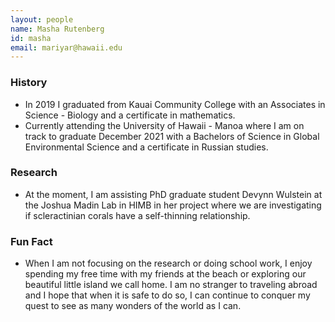 ```yaml
---
layout: people
name: Masha Rutenberg
id: masha
email: mariyar@hawaii.edu
---
```


### History

- In 2019 I graduated from Kauai Community College with an Associates in Science - Biology and a certificate in mathematics.
- Currently attending the University of Hawaii - Manoa where I am on track to graduate December 2021 with a Bachelors of Science in Global Environmental Science and a certificate in Russian studies.

### Research

-  At the moment, I am assisting PhD graduate student Devynn Wulstein at the Joshua Madin Lab in HIMB  in her project where we are investigating if scleractinian corals have a self-thinning relationship.

### Fun Fact

- When I am not focusing on the research or doing school work, I enjoy spending my free time with my friends at the beach or exploring our beautiful little island we call home. I am no stranger to traveling abroad and I hope that when it is safe to do so, I can continue to conquer my quest to see as many wonders of the world as I can.
